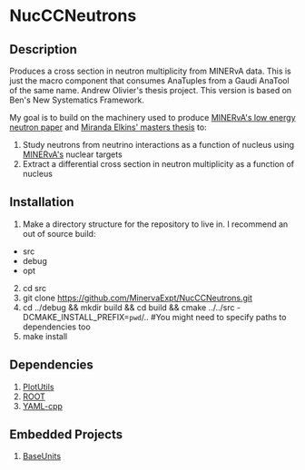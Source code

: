 # NucCCNeutrons

## Description
Produces a cross section in neutron multiplicity from MINERvA data.  This is just the macro component that consumes AnaTuples from a Gaudi AnaTool of the same name.  Andrew Olivier's thesis project.  This version is based on Ben's New Systematics Framework.

My goal is to build on the machinery used to produce [MINERvA's low energy neutron paper](https://arxiv.org/abs/1901.04892) and [Miranda Elkins' masters thesis](http://inspirehep.net/record/1609603?ln=en) to:
1. Study neutrons from neutrino interactions as a function of nucleus using [MINERvA's](https://arxiv.org/abs/1305.5199) nuclear targets
2. Extract a differential cross section in neutron multiplicity as a function of nucleus

## Installation
1. Make a directory structure for the repository to live in.  I recommend an out of source build:
  * src
  * debug
  * opt
2. cd src
3. git clone https://github.com/MinervaExpt/NucCCNeutrons.git
4. cd ../debug && mkdir build && cd build && cmake ../../src -DCMAKE_INSTALL_PREFIX=`pwd`/.. #You might need to specify paths to dependencies too
5. make install

## Dependencies
1. [PlotUtils](https://cdcvs.fnal.gov/redmine/projects/minerva-sw/repository/show/AnalysisFramework/Ana/PlotUtils)
2. [ROOT](https://root.cern.ch/building-root)
3. [YAML-cpp](https://github.com/jbeder/yaml-cpp)

## Embedded Projects
1. [BaseUnits](https://github.com/aolivier23/BaseUnits)
